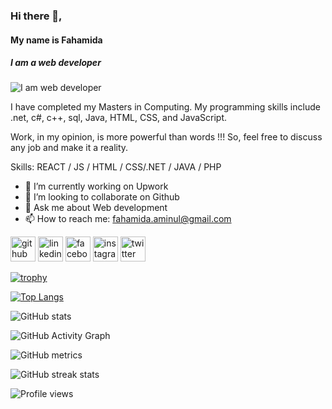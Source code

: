 ### Hi there 👋, 
#### My name is Fahamida
##### I am a web developer
![I am web developer](https://media-exp1.licdn.com/dms/image/C4D16AQHlWcHxT1oqVg/profile-displaybackgroundimage-shrink_200_800/0/1645227135425?e=1651104000&v=beta&t=lZF8sml-MNJkjRBZ8LmVvZuj8FS5KTVM57OKVojNap8)

I have completed my Masters in Computing. My programming skills include .net, c#, c++, sql, Java, HTML, CSS, and JavaScript.

Work, in my opinion, is more powerful than words !!! So, feel free to discuss any job and make it a reality. 

Skills:  REACT / JS / HTML / CSS/.NET / JAVA / PHP

- 🔭 I’m currently working on Upwork 
- 👯 I’m looking to collaborate on Github 
- 💬 Ask me about Web development 
- 📫 How to reach me: fahamida.aminul@gmail.com 


[<img src='https://cdn.jsdelivr.net/npm/simple-icons@3.0.1/icons/github.svg' alt='github' height='40'>](https://github.com/Fahamida-Islam)  [<img src='https://cdn.jsdelivr.net/npm/simple-icons@3.0.1/icons/linkedin.svg' alt='linkedin' height='40'>](https://www.linkedin.com/in/fahamida-islam/)  [<img src='https://cdn.jsdelivr.net/npm/simple-icons@3.0.1/icons/facebook.svg' alt='facebook' height='40'>](https://www.facebook.com/rimjhimraisa)  [<img src='https://cdn.jsdelivr.net/npm/simple-icons@3.0.1/icons/instagram.svg' alt='instagram' height='40'>](https://www.instagram.com/fahamida_islam/)  [<img src='https://cdn.jsdelivr.net/npm/simple-icons@3.0.1/icons/twitter.svg' alt='twitter' height='40'>](https://twitter.com/FahamidaIslam1)  

[![trophy](https://github-profile-trophy.vercel.app/?username=Fahamida-Islam)](https://github.com/ryo-ma/github-profile-trophy)

[![Top Langs](https://github-readme-stats.vercel.app/api/top-langs/?username=Fahamida-Islam)](https://github.com/anuraghazra/github-readme-stats)

![GitHub stats](https://github-readme-stats.vercel.app/api?username=Fahamida-Islam&show_icons=true&count_private=true)  

![GitHub Activity Graph](https://activity-graph.herokuapp.com/graph?username=Fahamida-Islam)  

![GitHub metrics](https://metrics.lecoq.io/Fahamida-Islam)  

![GitHub streak stats](https://github-readme-streak-stats.herokuapp.com/?user=Fahamida-Islam)  

![Profile views](https://gpvc.arturio.dev/Fahamida-Islam)  
